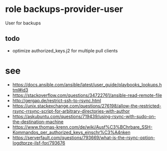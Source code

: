 # role backups-provider-user
User for backups

## todo
- optimize authorized_keys.j2 for multiple pull clients

# see
- https://docs.ansible.com/ansible/latest/user_guide/playbooks_lookups.html#id3
- https://stackoverflow.com/questions/34722761/ansible-read-remote-file
- http://gergap.de/restrict-ssh-to-rsync.html
- https://unix.stackexchange.com/questions/276198/allow-the-restricted-rsync-rrsync-script-for-arbitrary-directories-with-author
- https://askubuntu.com/questions/719439/using-rsync-with-sudo-on-the-destination-machine
- https://www.thomas-krenn.com/de/wiki/Ausf%C3%BChrbare_SSH-Kommandos_per_authorized_keys_einschr%C3%A4nken
- https://serverfault.com/questions/793669/what-is-the-rsync-option-logdtprze-ilsf-for/793676
